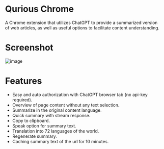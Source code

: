 # Qurious Chrome
A Chrome extension that utilizes ChatGPT to provide a summarized version of web articles, as well as useful options to facilitate content understanding.
# Screenshot
![image](https://user-images.githubusercontent.com/66046302/219940428-c8316532-20c6-4370-947a-cf1cfcc03b39.png)
# Features
- Easy and auto authorization with ChatGPT browser tab (no api-key required).
- Overview of page content without any text selection.
- Summarize in the original content language.
- Quick summary with stream response.
- Copy to clipboard.
- Speak option for summary text.
- Translation into 72 languages of the world.
- Regenerate summary.
- Caching summary text of the url for 10 minutes.

